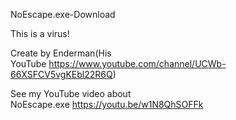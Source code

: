 NoEscape.exe-Download

This is a virus!

Create by Enderman(His YouTube https://www.youtube.com/channel/UCWb-66XSFCV5vgKEbl22R6Q)

See my YouTube video about NoEscape.exe https://youtu.be/w1N8QhSOFFk

